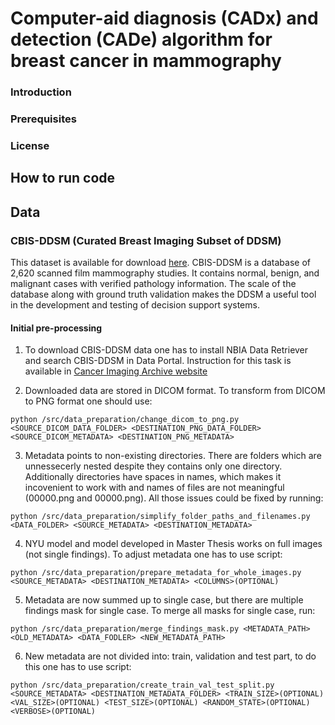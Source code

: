 # Computer-aid diagnosis (CADx) and detection (CADe) algorithm for breast cancer in mammography

### Introduction

### Prerequisites

### License

## How to run code

## Data

### CBIS-DDSM (Curated Breast Imaging Subset of DDSM)
This dataset is available for download [here](https://wiki.cancerimagingarchive.net/display/Public/CBIS-DDSM). CBIS-DDSM is a database of 2,620 scanned film mammography studies. It contains normal, benign, and malignant cases with verified pathology information. The scale of the database along with ground truth validation makes the DDSM a useful tool in the development and testing of decision support systems.

#### Initial pre-processing
1. To download CBIS-DDSM data one has to install NBIA Data Retriever and search CBIS-DDSM in Data Portal. Instruction for this task is available in [Cancer Imaging Archive website](https://wiki.cancerimagingarchive.net/display/NBIA/Downloading+TCIA+Images)

2. Downloaded data are stored in DICOM format. To transform from DICOM to PNG format one should use:
```
python /src/data_preparation/change_dicom_to_png.py <SOURCE_DICOM_DATA_FOLDER> <DESTINATION_PNG_DATA_FOLDER> <SOURCE_DICOM_METADATA> <DESTINATION_PNG_METADATA>
```
3. Metadata points to non-existing directories. There are folders which are unnessecerly nested despite they contains only one directory. Additionally directories have spaces in names, which makes it incovenient to work with and names of files are not meaningful (00000.png and 00000.png). All those issues could be fixed by running:
```
python /src/data_preparation/simplify_folder_paths_and_filenames.py <DATA_FOLDER> <SOURCE_METADATA> <DESTINATION_METADATA>
```
4. NYU model and model developed in Master Thesis works on full images (not single findings). To adjust metadata one has to use script:
```
python /src/data_preparation/prepare_metadata_for_whole_images.py <SOURCE_METADATA> <DESTINATION_METADATA> <COLUMNS>(OPTIONAL)
```
5. Metadata are now summed up to single case, but there are multiple findings mask for single case. To merge all masks for single case, run:
```
python /src/data_preparation/merge_findings_mask.py <METADATA_PATH> <OLD_METADATA> <DATA_FODLER> <NEW_METADATA_PATH>
```

6. New metadata are not divided into: train, validation and test part, to do this one has to use script:
```
python /src/data_preparation/create_train_val_test_split.py <SOURCE_METADATA> <DESTINATION_METADATA_FOLDER> <TRAIN_SIZE>(OPTIONAL) <VAL_SIZE>(OPTIONAL) <TEST_SIZE>(OPTIONAL) <RANDOM_STATE>(OPTIONAL) <VERBOSE>(OPTIONAL)
```
